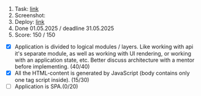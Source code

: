 1. Task: [link](https://github.com/rolling-scopes-school/tasks/blob/master/tasks/eCommerce-Application/Sprints/Sprint%231.md)
2. Screenshot:
3. Deploy: [link](https://github.com/)
4. Done 01.05.2025 / deadline 31.05.2025
5. Score: 150 / 150
  - [x] Application is divided to logical modules / layers. Like working with api it's separate module, as well as working with UI rendering, or working with an application state, etc. Better discuss architecture with a mentor before implementing. (40/40)
  - [x] All the HTML-content is generated by JavaScript (body contains only one tag script inside). (15/30) 
  - [ ] Application is SPA.(0/20)
